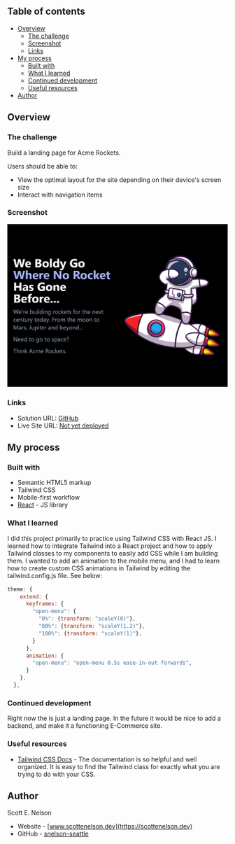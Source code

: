 ## Table of contents

- [Overview](#overview)
  - [The challenge](#the-challenge)
  - [Screenshot](#screenshot)
  - [Links](#links)
- [My process](#my-process)
  - [Built with](#built-with)
  - [What I learned](#what-i-learned)
  - [Continued development](#continued-development)
  - [Useful resources](#useful-resources)
- [Author](#author)

## Overview

### The challenge
Build a landing page for Acme Rockets. 

Users should be able to:

- View the optimal layout for the site depending on their device's screen size
- Interact with navigation items

### Screenshot

![Application Screenshot](./screenshot.png)

### Links

- Solution URL: [GitHub](https://github.com/snelson-seattle/tailwindcss-landing-page)
- Live Site URL: [Not yet deployed]()

## My process

### Built with

- Semantic HTML5 markup
- Tailwind CSS
- Mobile-first workflow
- [React](https://reactjs.org/) - JS library

### What I learned

I did this project primarily to practice using Tailwind CSS with React JS. I learned how to integrate Tailwind into a React project and how to apply Tailwind classes to my components to easily add CSS while I am building them. I wanted to add an animation to the mobile menu, and I had to learn how to create custom CSS animations in Tailwind by editing the tailwind.config.js file. See below:

```js
theme: {
    extend: {
      keyframes: {
        "open-menu": {
          "0%": {transform: "scaleY(0)"},
          "80%": {transform: "scaleY(1.2)"},
          "100%": {transform: "scaleY(1)"},          
        }
      },
      animation: {
        "open-menu": "open-menu 0.5s ease-in-out forwards",
      }
    },
  },
```

### Continued development

Right now the is just a landing page. In the future it would be nice to add a backend, and make it a functioning E-Commerce site.

### Useful resources

- [Tailwind CSS Docs](https://tailwindcss.com/docs/) - The documentation is so helpful and well organized. It is easy to find the Tailwind class for exactly what you are trying to do with your CSS.

## Author
Scott E. Nelson
- Website - [www.scottenelson.dev](https://scottenelson.dev)
- GitHub - [snelson-seattle](https://github.com/snelson-seattle)
